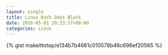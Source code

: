 ```yaml
---
layout: single                                                                                                              
title: Linux Bash Ddos Block                                                                                                                       
date: 2016-05-01 20:23:17+00:00                                                                                                                        
categories: Linux                                                                                                                
---                                                                                                                              
```


{% gist makeittotop/e134b7b4661c010578b46c696ef20565 %}                                                                                                           

